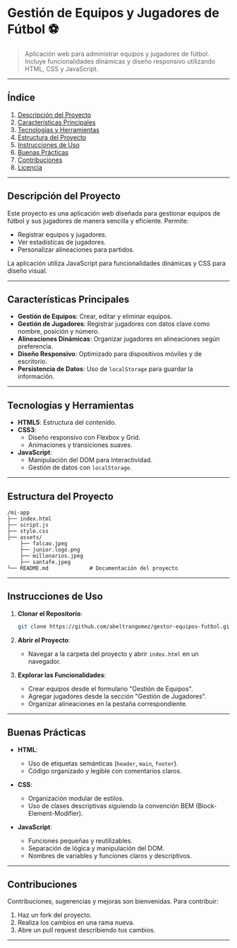 # **Gestión de Equipos y Jugadores de Fútbol** ⚽

> Aplicación web para administrar equipos y jugadores de fútbol. Incluye funcionalidades dinámicas y diseño responsivo utilizando HTML, CSS y JavaScript.

---

## **Índice**
1. [Descripción del Proyecto](#descripción-del-proyecto)
2. [Características Principales](#características-principales)
3. [Tecnologías y Herramientas](#tecnologías-y-herramientas)
4. [Estructura del Proyecto](#estructura-del-proyecto)
5. [Instrucciones de Uso](#instrucciones-de-uso)
6. [Buenas Prácticas](#buenas-prácticas)
7. [Contribuciones](#contribuciones)
8. [Licencia](#licencia)

---

## **Descripción del Proyecto**

Este proyecto es una aplicación web diseñada para gestionar equipos de fútbol y sus jugadores de manera sencilla y eficiente. Permite:
- Registrar equipos y jugadores.
- Ver estadísticas de jugadores.
- Personalizar alineaciones para partidos.

La aplicación utiliza JavaScript para funcionalidades dinámicas y CSS para diseño visual.

---

## **Características Principales**

- **Gestión de Equipos**: Crear, editar y eliminar equipos.
- **Gestión de Jugadores**: Registrar jugadores con datos clave como nombre, posición y número.
- **Alineaciones Dinámicas**: Organizar jugadores en alineaciones según preferencia.
- **Diseño Responsivo**: Optimizado para dispositivos móviles y de escritorio.
- **Persistencia de Datos**: Uso de `localStorage` para guardar la información.

---

## **Tecnologías y Herramientas**

- **HTML5**: Estructura del contenido.
- **CSS3**:
  - Diseño responsivo con Flexbox y Grid.
  - Animaciones y transiciones suaves.
- **JavaScript**:
  - Manipulación del DOM para interactividad.
  - Gestión de datos con `localStorage`.

---

## **Estructura del Proyecto**

```plaintext
/mi-app
├── index.html
├── script.js
├── style.css
├── assets/
    ├── falcao.jpeg
    ├── junior.logo.png
    ├── millonarios.jpeg
    ├── santafe.jpeg
└── README.md             # Documentación del proyecto
```

---

## **Instrucciones de Uso**

1. **Clonar el Repositorio**:
   ```bash
   git clone https://github.com/abeltrangomez/gestor-equipos-futbol.git
   ```

2. **Abrir el Proyecto**:
   - Navegar a la carpeta del proyecto y abrir `index.html` en un navegador.

3. **Explorar las Funcionalidades**:
   - Crear equipos desde el formulario "Gestión de Equipos".
   - Agregar jugadores desde la sección "Gestión de Jugadores".
   - Organizar alineaciones en la pestaña correspondiente.

---

## **Buenas Prácticas**

- **HTML**:
  - Uso de etiquetas semánticas (`header`, `main`, `footer`).
  - Código organizado y legible con comentarios claros.

- **CSS**:
  - Organización modular de estilos.
  - Uso de clases descriptivas siguiendo la convención BEM (Block-Element-Modifier).

- **JavaScript**:
  - Funciones pequeñas y reutilizables.
  - Separación de lógica y manipulación del DOM.
  - Nombres de variables y funciones claros y descriptivos.

---

## **Contribuciones**

Contribuciones, sugerencias y mejoras son bienvenidas. Para contribuir:
1. Haz un fork del proyecto.
2. Realiza los cambios en una rama nueva.
3. Abre un pull request describiendo tus cambios.

---



